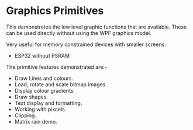# Graphics Primitives

This demonstrates the low level graphic functions that are available.
These can be used directly without using the WPF graphics model.

Very useful for memory constrained devices with smaller screens.

- ESP32 without PSRAM

The primitive features demonstrated are:-

- Draw Lines and colours.
- Load, rotate and scale bitmap images.
- Display colour gradients.
- Draw shapes.
- Text display and formatting.
- Working with pixcels.
- Clipping.
- Matrix rain demo. 

